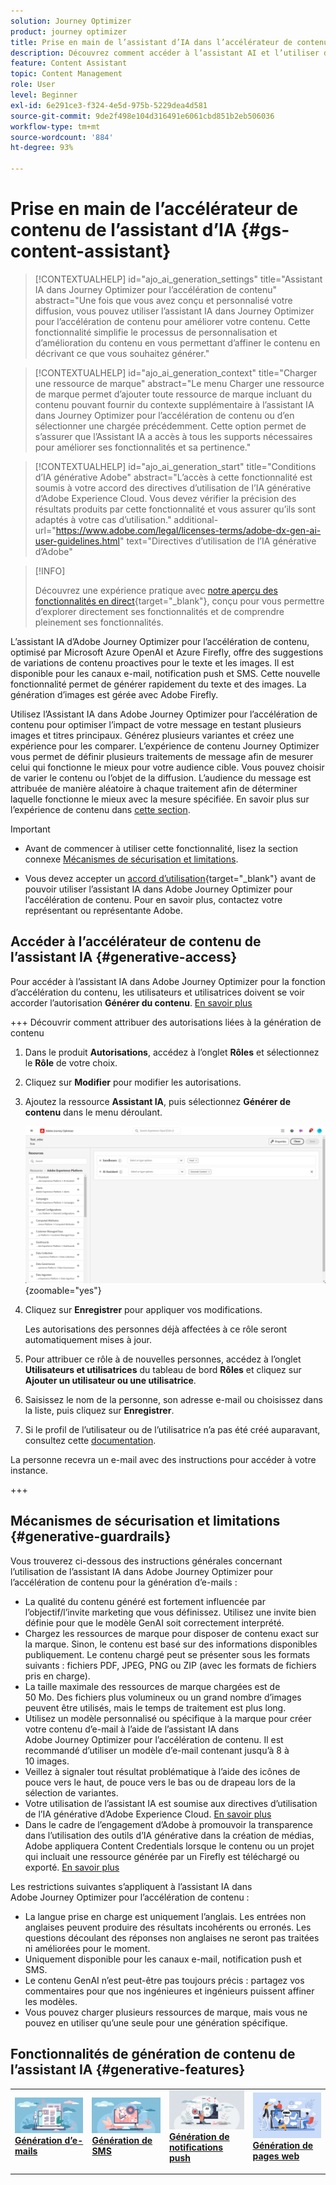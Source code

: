 ```yaml
---
solution: Journey Optimizer
product: journey optimizer
title: Prise en main de l’assistant d’IA dans l’accélérateur de contenu Journey Optimizer
description: Découvrez comment accéder à l’assistant AI et l’utiliser dans Journey Optimizer Content Accelerator.
feature: Content Assistant
topic: Content Management
role: User
level: Beginner
exl-id: 6e291ce3-f324-4e5d-975b-5229dea4d581
source-git-commit: 9de2f498e104d316491e6061cbd851b2eb506036
workflow-type: tm+mt
source-wordcount: '884'
ht-degree: 93%

---
```


# Prise en main de l’accélérateur de contenu de l’assistant d’IA {#gs-content-assistant}

>[!CONTEXTUALHELP]
>id="ajo_ai_generation_settings"
>title="Assistant IA dans Journey Optimizer pour l’accélération de contenu"
>abstract="Une fois que vous avez conçu et personnalisé votre diffusion, vous pouvez utiliser l’assistant IA dans Journey Optimizer pour l’accélération de contenu pour améliorer votre contenu. Cette fonctionnalité simplifie le processus de personnalisation et d’amélioration du contenu en vous permettant d’affiner le contenu en décrivant ce que vous souhaitez générer."

>[!CONTEXTUALHELP]
>id="ajo_ai_generation_context"
>title="Charger une ressource de marque"
>abstract="Le menu Charger une ressource de marque permet d’ajouter toute ressource de marque incluant du contenu pouvant fournir du contexte supplémentaire à l’assistant IA dans Journey Optimizer pour l’accélération de contenu ou d’en sélectionner une chargée précédemment. Cette option permet de s’assurer que l’Assistant IA a accès à tous les supports nécessaires pour améliorer ses fonctionnalités et sa pertinence."

>[!CONTEXTUALHELP]
>id="ajo_ai_generation_start"
>title="Conditions d’IA générative Adobe"
>abstract="L’accès à cette fonctionnalité est soumis à votre accord des directives d’utilisation de l’IA générative d’Adobe Experience Cloud. Vous devez vérifier la précision des résultats produits par cette fonctionnalité et vous assurer qu’ils sont adaptés à votre cas d’utilisation."
>additional-url="https://www.adobe.com/legal/licenses-terms/adobe-dx-gen-ai-user-guidelines.html" text="Directives d’utilisation de l’IA générative d’Adobe"

>[!INFO]
>
>Découvrez une expérience pratique avec [notre aperçu des fonctionnalités en direct](https://experienceleague.adobe.com/fr/apps/journey-optimizer/ai-assistant-content-accelerator){target="_blank"}, conçu pour vous permettre d’explorer directement ses fonctionnalités et de comprendre pleinement ses fonctionnalités.


L’assistant IA d’Adobe Journey Optimizer pour l’accélération de contenu, optimisé par Microsoft Azure OpenAI et Azure Firefly, offre des suggestions de variations de contenu proactives pour le texte et les images. Il est disponible pour les canaux e-mail, notification push et SMS. Cette nouvelle fonctionnalité permet de générer rapidement du texte et des images. La génération d’images est gérée avec Adobe Firefly.

Utilisez l’Assistant IA dans Adobe Journey Optimizer pour l’accélération de contenu pour optimiser l’impact de votre message en testant plusieurs images et titres principaux. Générez plusieurs variantes et créez une expérience pour les comparer. L’expérience de contenu Journey Optimizer vous permet de définir plusieurs traitements de message afin de mesurer celui qui fonctionne le mieux pour votre audience cible. Vous pouvez choisir de varier le contenu ou l’objet de la diffusion. L’audience du message est attribuée de manière aléatoire à chaque traitement afin de déterminer laquelle fonctionne le mieux avec la mesure spécifiée. En savoir plus sur l’expérience de contenu dans [cette section](../content-management/content-experiment.md).

>[!IMPORTANT]
>
>* Avant de commencer à utiliser cette fonctionnalité, lisez la section connexe [Mécanismes de sécurisation et limitations](#generative-guardrails).
>
>
>* Vous devez accepter un [accord d’utilisation](https://www.adobe.com/legal/licenses-terms/adobe-dx-gen-ai-user-guidelines.html){target="_blank"} avant de pouvoir utiliser l’assistant IA dans Adobe Journey Optimizer pour l’accélération de contenu. Pour en savoir plus, contactez votre représentant ou représentante Adobe.

## Accéder à l’accélérateur de contenu de l’assistant IA {#generative-access}

Pour accéder à l’assistant IA dans Adobe Journey Optimizer pour la fonction d’accélération du contenu, les utilisateurs et utilisatrices doivent se voir accorder l’autorisation **Générer du contenu**. [En savoir plus](../administration/permissions.md)

+++  Découvrir comment attribuer des autorisations liées à la génération de contenu

1. Dans le produit **Autorisations**, accédez à l’onglet **Rôles** et sélectionnez le **Rôle** de votre choix.

1. Cliquez sur **Modifier** pour modifier les autorisations.

1. Ajoutez la ressource **Assistant IA**, puis sélectionnez **Générer de contenu** dans le menu déroulant.

   ![](assets/gen-ai-role.png){zoomable="yes"}

1. Cliquez sur **Enregistrer** pour appliquer vos modifications.

   Les autorisations des personnes déjà affectées à ce rôle seront automatiquement mises à jour.

1. Pour attribuer ce rôle à de nouvelles personnes, accédez à l’onglet **Utilisateurs et utilisatrices** du tableau de bord **Rôles** et cliquez sur **Ajouter un utilisateur ou une utilisatrice**.

1. Saisissez le nom de la personne, son adresse e-mail ou choisissez dans la liste, puis cliquez sur **Enregistrer**.

1. Si le profil de l’utilisateur ou de l’utilisatrice n’a pas été créé auparavant, consultez cette [documentation](https://experienceleague.adobe.com/fr/docs/experience-platform/access-control/abac/permissions-ui/users).

La personne recevra un e-mail avec des instructions pour accéder à votre instance.

+++

## Mécanismes de sécurisation et limitations {#generative-guardrails}

Vous trouverez ci-dessous des instructions générales concernant l’utilisation de l’assistant IA dans Adobe Journey Optimizer pour l’accélération de contenu pour la génération d’e-mails :

* La qualité du contenu généré est fortement influencée par l’objectif/l’invite marketing que vous définissez. Utilisez une invite bien définie pour que le modèle GenAI soit correctement interprété. 
* Chargez les ressources de marque pour disposer de contenu exact sur la marque. Sinon, le contenu est basé sur des informations disponibles publiquement. Le contenu chargé peut se présenter sous les formats suivants : fichiers PDF, JPEG, PNG ou ZIP (avec les formats de fichiers pris en charge).
* La taille maximale des ressources de marque chargées est de 50 Mo. Des fichiers plus volumineux ou un grand nombre d’images peuvent être utilisés, mais le temps de traitement est plus long.
* Utilisez un modèle personnalisé ou spécifique à la marque pour créer votre contenu d’e-mail à l’aide de l’assistant IA dans Adobe Journey Optimizer pour l’accélération de contenu. Il est recommandé d’utiliser un modèle d’e-mail contenant jusqu’à 8 à 10 images.
* Veillez à signaler tout résultat problématique à l’aide des icônes de pouce vers le haut, de pouce vers le bas ou de drapeau lors de la sélection de variantes.
* Votre utilisation de l’assistant IA est soumise aux directives d’utilisation de l’IA générative d’Adobe Experience Cloud. [En savoir plus](https://www.adobe.com/legal/licenses-terms/adobe-dx-gen-ai-user-guidelines.html)
* Dans le cadre de l’engagement d’Adobe à promouvoir la transparence dans l’utilisation des outils d’IA générative dans la création de médias, Adobe appliquera Content Credentials lorsque le contenu ou un projet qui incluait une ressource générée par un Firefly est téléchargé ou exporté. [En savoir plus](https://helpx.adobe.com/fr/firefly/using/content-credentials.html)

Les restrictions suivantes s’appliquent à l’assistant IA dans Adobe Journey Optimizer pour l’accélération de contenu :

* La langue prise en charge est uniquement l’anglais. Les entrées non anglaises peuvent produire des résultats incohérents ou erronés. Les questions découlant des réponses non anglaises ne seront pas traitées ni améliorées pour le moment.
* Uniquement disponible pour les canaux e-mail, notification push et SMS.
* Le contenu GenAI n’est peut-être pas toujours précis : partagez vos commentaires pour que nos ingénieures et ingénieurs puissent affiner les modèles.
* Vous pouvez charger plusieurs ressources de marque, mais vous ne pouvez en utiliser qu’une seule pour une génération spécifique.


## Fonctionnalités de génération de contenu de l’assistant IA {#generative-features}


<table style="table-layout:fixed"><tr style="border: 0;">
<td>
<a href="generative-email.md">
<img alt="Génération d’e-mails" src="assets/do-not-localize/text-genai.jpeg">
</a>
<div>
<a href="generative-email.md"><strong>Génération d’e-mails</strong></a>
</div>
<p>
</td>
<td>
<a href="generative-sms.md">
<img alt="Génération de SMS" src="assets/do-not-localize/image-genai.jpeg">
</a>
<div><a href="generative-sms.md"><strong>Génération de SMS</strong>
</div>
<p>
</td>
<td>
<a href="generative-push.md">
<img alt="Génération de notifications push" src="assets/do-not-localize/email-genai.jpeg">
</a>
<div>
<a href="generative-push.md"><strong>Génération de notifications push</strong></a>
</div>
<p></td>
<td>
<a href="generative-web.md">
<img alt="Génération web" src="assets/do-not-localize/web-genai.jpeg">
</a>
<div><a href="generative-web.md"><strong>Génération de pages web</strong>
</div>
<p>
</td>
</tr></table>
